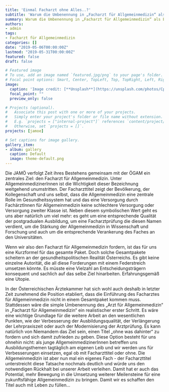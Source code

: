 ```yaml
---
title: 'Einmal Facharzt ohne Alles..?'
subtitle: 'Warum die Umbenennung in „Facharzt für Allgemeinmedizin“ als Einzelmaßnahme ein notwendiger, erster Schritt ist.'
summary: Warum die Umbenennung in „Facharzt für Allgemeinmedizin“ als Einzelmaßnahme ein notwendiger, erster Schritt ist.
authors:
- admin
tags:
- Facharzt für Allgemeinmedizin
categories: []
date: "2019-05-06T00:00:00Z"
lastmod: "2019-05-31T00:00:00Z"
featured: false
draft: false

# Featured image
# To use, add an image named `featured.jpg/png` to your page's folder.
# Focal point options: Smart, Center, TopLeft, Top, TopRight, Left, Right, BottomLeft, Bottom, BottomRight
image:
  caption: 'Image credit: [**Unsplash**](https://unsplash.com/photos/CpkOjOcXdUY)'
  focal_point: ""
  preview_only: false

# Projects (optional).
#   Associate this post with one or more of your projects.
#   Simply enter your project's folder or file name without extension.
#   E.g. `projects = ["internal-project"]` references `content/project/deep-learning/index.md`.
#   Otherwise, set `projects = []`.
projects: [jamoe]

# Set captions for image gallery.
gallery_item:
- album: gallery
  caption: Default
  image: theme-default.png
---
```


Die JAMÖ verfolgt Zeit ihres Bestehens gemeinsam mit der ÖGAM ein zentrales Ziel: den Facharzt für Allgemeinmedizin. Unter AllgemeinmedizinerInnen ist die Wichtigkeit dieser Bezeichnung weitgehend unumstritten. Der Facharzttitel zeigt der Bevölkerung, der Kollegenschaft und uns selbst, dass die Allgemeinmedizin eine zentrale Rolle im Gesundheitssystem hat und das eine Versorgung durch FachärztInnen für Allgemeinmedizin keine schlechtere Versorgung oder Versorgung zweiter Klasse ist. Neben diesem symbolischen Wert geht es uns aber natürlich um viel mehr: es geht um eine entsprechende Qualität der postgradualen Ausbildung, um eine Facharztprüfung die diesen Namen verdient, um die Stärkung der Allgemeinmedizin in Wissenschaft und Forschung und auch um die entsprechende Verankerung des Faches an den Universitäten.

Wenn wir also den Facharzt für Allgemeinmedizin fordern, ist das für uns eine Kurzformel für das gesamte Paket. Doch solche Gesamtpakete scheitern an der gesundheitspolitischen Realität Österreichs. Es gibt keine einzelne Autorität, die all diese Forderungen mit einem Federstreich umsetzen könnte. Es  müsste eine Vielzahl an Entscheidungsträgern konsequent und sachlich auf das selbe Ziel hinarbeiten. Erfahrungsgemäß eine Utopie. 

In der Österreichischen Ärztekammer hat sich wohl auch deshalb in letzter Zeit zunehmend die Position etabliert, dass die Einführung des Facharztes für Allgemeinmedizin nicht in einem Gesamtpaket kommen muss. Stattdessen wäre die simple Umbenennung des „Arzt für Allgemeinmedizin“ in „Facharzt für Allgemeinmedizin“ ein realistischer erster Schritt. Es wäre eine wichtige Grundlage für die weitere Arbeit an den wesentlichen Punkten, wie der Verbesserung der Ausbildungsqualität, der Verlängerung der Lehrpraxiszeit oder auch der Modernisierung der Arztprüfung. 
Es kann natürlich von Niemandem das Ziel sein, einen Titel „ohne was dahinter“ zu fordern und sich damit zufrieden zu geben. Diese Option besteht für uns ohnehin nicht: als junge AllgemeinmedizinerInnen betreffen uns Ausbildungsthemen tagtäglich am eigenen Leib und wir werden uns für Verbesserungen einsetzen, egal ob mit Facharzttitel oder ohne. Die Allgemeinmedizin ist aber nun mal ein eigenes Fach - der Facharzttitel unterstreicht diese Tatsache nochmals deutlich und würde uns den notwendigen Rückhalt bei unserer Arbeit verleihen. Damit hat er auch das Potential, mehr Bewegung in die Umsetzung weiterer Meilensteine für eine zukunftsfähige Allgemeinmedizin zu bringen. Damit wir es schaffen den Titel auch mit Leben zu füllen…

